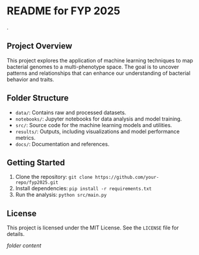 # README for FYP 2025
.

## Project Overview
This project explores the application of machine learning techniques to map bacterial genomes to a multi-phenotype space. The goal is to uncover patterns and relationships that can enhance our understanding of bacterial behavior and traits.

## Folder Structure
- `data/`: Contains raw and processed datasets.
- `notebooks/`: Jupyter notebooks for data analysis and model training.
- `src/`: Source code for the machine learning models and utilities.
- `results/`: Outputs, including visualizations and model performance metrics.
- `docs/`: Documentation and references. 

## Getting Started
1. Clone the repository: `git clone https://github.com/your-repo/fyp2025.git`
2. Install dependencies: `pip install -r requirements.txt`
3. Run the analysis: `python src/main.py`

## License
This project is licensed under the MIT License. See the `LICENSE` file for details.

*folder content*